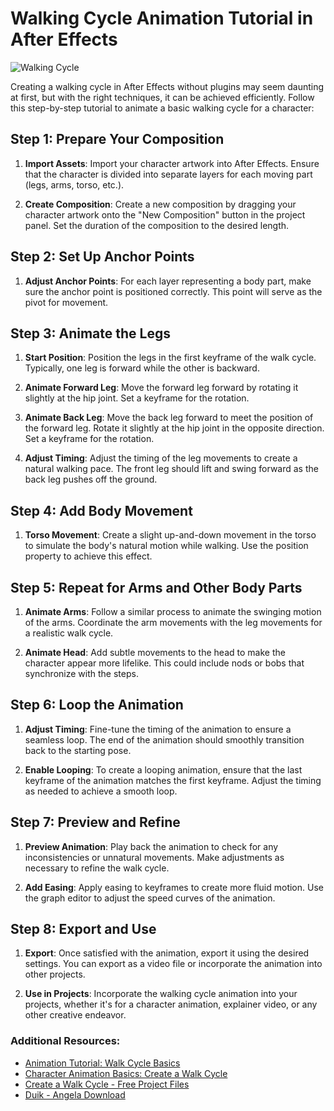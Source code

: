 # Walking Cycle Animation Tutorial in After Effects

![Walking Cycle](/walking-cycle.jpg)

Creating a walking cycle in After Effects without plugins may seem daunting at first, but with the right techniques, it can be achieved efficiently. Follow this step-by-step tutorial to animate a basic walking cycle for a character:

## Step 1: Prepare Your Composition

1. **Import Assets**: Import your character artwork into After Effects. Ensure that the character is divided into separate layers for each moving part (legs, arms, torso, etc.).
   
2. **Create Composition**: Create a new composition by dragging your character artwork onto the "New Composition" button in the project panel. Set the duration of the composition to the desired length.

## Step 2: Set Up Anchor Points

1. **Adjust Anchor Points**: For each layer representing a body part, make sure the anchor point is positioned correctly. This point will serve as the pivot for movement.

## Step 3: Animate the Legs

1. **Start Position**: Position the legs in the first keyframe of the walk cycle. Typically, one leg is forward while the other is backward.
   
2. **Animate Forward Leg**: Move the forward leg forward by rotating it slightly at the hip joint. Set a keyframe for the rotation.
   
3. **Animate Back Leg**: Move the back leg forward to meet the position of the forward leg. Rotate it slightly at the hip joint in the opposite direction. Set a keyframe for the rotation.
   
4. **Adjust Timing**: Adjust the timing of the leg movements to create a natural walking pace. The front leg should lift and swing forward as the back leg pushes off the ground.

## Step 4: Add Body Movement

1. **Torso Movement**: Create a slight up-and-down movement in the torso to simulate the body's natural motion while walking. Use the position property to achieve this effect.

## Step 5: Repeat for Arms and Other Body Parts

1. **Animate Arms**: Follow a similar process to animate the swinging motion of the arms. Coordinate the arm movements with the leg movements for a realistic walk cycle.
   
2. **Animate Head**: Add subtle movements to the head to make the character appear more lifelike. This could include nods or bobs that synchronize with the steps.

## Step 6: Loop the Animation

1. **Adjust Timing**: Fine-tune the timing of the animation to ensure a seamless loop. The end of the animation should smoothly transition back to the starting pose.
   
2. **Enable Looping**: To create a looping animation, ensure that the last keyframe of the animation matches the first keyframe. Adjust the timing as needed to achieve a smooth loop.

## Step 7: Preview and Refine

1. **Preview Animation**: Play back the animation to check for any inconsistencies or unnatural movements. Make adjustments as necessary to refine the walk cycle.
   
2. **Add Easing**: Apply easing to keyframes to create more fluid motion. Use the graph editor to adjust the speed curves of the animation.

## Step 8: Export and Use

1. **Export**: Once satisfied with the animation, export it using the desired settings. You can export as a video file or incorporate the animation into other projects.
   
2. **Use in Projects**: Incorporate the walking cycle animation into your projects, whether it's for a character animation, explainer video, or any other creative endeavor.

### Additional Resources:

- [Animation Tutorial: Walk Cycle Basics](https://www.youtube.com/watch?v=pPjv5WTedHQ)
- [Character Animation Basics: Create a Walk Cycle](https://www.youtube.com/watch?v=XSOpb0eB04I)
- [Create a Walk Cycle - Free Project Files](https://kashu.co/create-a-walk-cycle-free-project-files/)
- [Duik - Angela Download](https://rxlaboratory.org/duik-angela-download/)


